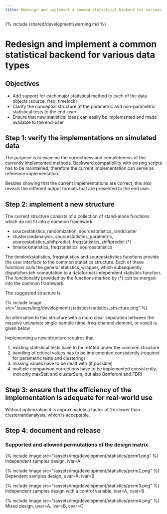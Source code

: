 ```yaml
---
title: Redesign and implement a common statistical backend for various data types
---
```


{% include /shared/development/warning.md %}

# Redesign and implement a common statistical backend for various data types

## Objectives

*  Add support for each major statistical method to each of the data objects (source, freq, timelock)
*  Clarify the conceptial structure of the parametric and non-parametric statistical tests to the end-user
*  Ensure that new statistical ideas can easily be implemented and made available to the end-user

## Step 1: verify the implementations on simulated data

The purpose is to examine the correctness and completeness of the currently implemented methods. Backward compatibility with exising scripts has to be maintained, therefore the current implementation can serve as reference implementation.

Besides showing that the current implementations are correct, this also reveals the different output formats that are presented to the end user.

## Step 2: implement a new structure

The current structure consists of a collection of stand-alone functions which do not fit into a common framework

*  sourcestatistics_randomization, sourcestatistics_randcluster
*  clusterrandanalysis, sourcestatistics_parametric, sourcestatistics_shiftpredict, freqstatistics_shiftpredict (*)
*  timelockstatistics, freqstatistics, sourcestatistics

The timelockstatistics, freqstatistics and sourcestatistics functions provide the user interface to the common statistics structure. Each of these functions calls the general statistics_wrapper, which subsequently dispatches teh computation to a dataformat independent statistics function. The functionality provided by the functions marked by (*) can be merged into the common framework. 

The suggested structure is 

{% include image src="/assets/img/development/statistics/statistics_structure.png" %}

An alternative to this structure with a more clear separation between the massive univariate single-sample (time-freq-channel element, or voxel) is given below

Implementing a new structure requires that 
 1.  existing statistical tests have to be refitted under the common structure
 2.  handling of critical values has to be implemented consistently (required for parametric tests and clustering)
 3.  missing values have to be dealt with (if possible)
 4.  multiple comparison corrections have to be implemented consistently, (not only maxStat and clusterSum, but also Bonferoni and FDR)

## Step 3: ensure that the efficiency of the implementation is adequate for real-world use

Without optimization it is approximately a factor of 2x slower than clusterrandanalysis, which is acceptable. 

## Step 4: document and release

### Supported and allowed permutations of the design matrix

{% include image src="/assets/img/development/statistics/perm1.png" %}
Independent samples design, ivar=A

{% include image src="/assets/img/development/statistics/perm2.png" %}
Dependent samples design, uvar=A, ivar=B

{% include image src="/assets/img/development/statistics/perm3.png" %}
Independent samples design with a control variable, ivar=A, cvar=B

{% include image src="/assets/img/development/statistics/perm4.png" %}
Mixed design, uvar=A, ivar=B, cvar=C

